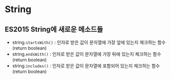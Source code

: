 # String

## ES2015 String에 새로운 메소드들

- string.`startsWith()` : 인자로 받은 값이 문자열에 가장 앞에 있는지 체크하는 함수 (return boolean)
- string.`endsWith()` : 인자로 받은 값이 문자열에 가장 뒤에 있는지 체크하는 함수 (return boolean)
- string.`includes()` : 인자로 받은 값이 문자열에 포함되어 있는지 체크하는 함수 (return boolean)
